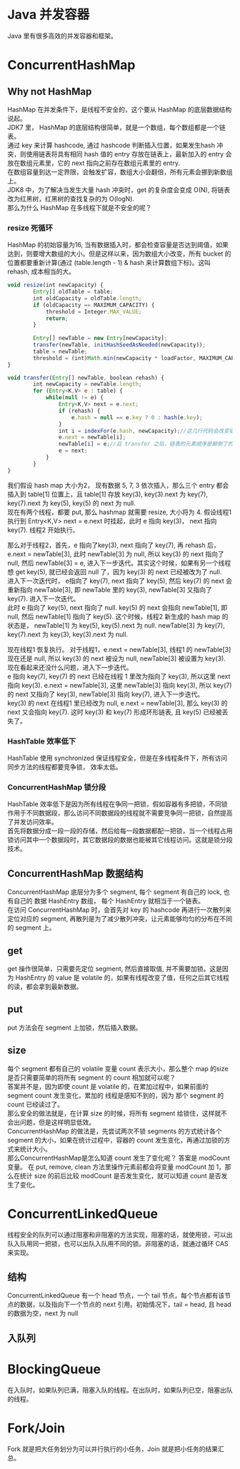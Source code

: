 # Java 并发容器
Java 里有很多高效的并发容器和框架。
# ConcurrentHashMap
## Why not HashMap
HashMap 在并发条件下，是线程不安全的，这个要从 HashMap 的底层数据结构说起。  
JDK7 里， HashMap 的底层结构很简单，就是一个数组，每个数组都是一个链表。   
通过 key 来计算 hashcode, 通过 hashcode 判断插入位置，如果发生hash 冲突，则使用链表将具有相同 hash 值的 entry 存放在链表上，最新加入的 entry 会放在数组元素里，它的 next 指向之前存在数组元素里的 entry.  
在数组容量到达一定界限，会触发扩容，数组大小会翻倍，所有元素会挪到新数组上。   
JDK8 中，为了解决当发生大量 hash 冲突时，get 的复杂度会变成 O(N), 将链表改为红黑树，红黑树的查找复杂的为 O(logN).   
那么为什么 HashMap 在多线程下就是不安全的呢？   
### resize 死循环
HashMap 的初始容量为16, 当有数据插入时，都会检查容量是否达到阈值，如果达到，则要增大数组的大小。但是这样以来，因为数组大小改变，所有 bucket 的位置都要重新计算(通过 (table.length - 1) & hash 来计算数组下标)。这叫 rehash, 成本相当的大。  
```js
void resize(int newCapacity) {
        Entry[] oldTable = table;
        int oldCapacity = oldTable.length;
        if (oldCapacity == MAXIMUM_CAPACITY) {
            threshold = Integer.MAX_VALUE;
            return;
        }
 
        Entry[] newTable = new Entry[newCapacity];
        transfer(newTable, initHashSeedAsNeeded(newCapacity));
        table = newTable;
        threshold = (int)Math.min(newCapacity * loadFactor, MAXIMUM_CAPACITY + 1);
}

void transfer(Entry[] newTable, boolean rehash) {
        int newCapacity = newTable.length;
        for (Entry<K,V> e : table) {
            while(null != e) {
                Entry<K,V> next = e.next;
                if (rehash) {
                    e.hash = null == e.key ? 0 : hash(e.key);
                }
                int i = indexFor(e.hash, newCapacity);//这几行代码会改变链表的结构，在多线程情况下，如果两个线程都执行 put, 且触发了 resize, 那么就很可能造成环形链表，从而导致 entry 的 next永不为 null, 从而导致死循环
                e.next = newTable[i];
                newTable[i] = e;//且 transfer 之后，链表的元素顺序是颠倒了的，之所以这样，是为了保证效率，因为插在头部是 O(1), 如果插在尾部，则为 O(N)
                e = next;
            }
        }
}
```
我们假设 hash map 大小为2， 现有数据 5, 7, 3 依次插入，那么三个 entry 都会插入到 table[1] 位置上，且 table[1] 存放 key(3), key(3).next 为 key(7), key(7).next 为 key(5), key(5) 的 next 为 null.   
现在有两个线程，都要 put, 那么 hashmap 就需要 resize, 大小将为 4.  假设线程1 执行到 Entry<K,V> next = e.next 时挂起，此时 e 指向 key(3)， next 指向 key(7). 线程2 开始执行。  

那么对于线程2，首先，e 指向了key(3), next 指向了 key(7), 再 rehash 后，e.next = newTable[3], 此时 newTable[3] 为 null, 所以 key(3) 的 next 指向了 null, 然后 newTable[3] = e, 进入下一步迭代。其实这个时候，如果有另一个线程想 get key(5), 就已经会返回 null 了，因为 key(3) 的 next 已经被改为了 null.   
进入下一次迭代时， e指向了 key(7), next 指向了 key(5), 然后 key(7) 的 next 会重新指向 newTable[3], 即 newTable 里的 key(3), newTable[3] 又指向了 key(7). 进入下一次迭代。   
此时 e 指向了 key(5), next 指向了 null. key(5) 的 next 会指向 newTable[1], 即 null, 然后 newTable[1] 指向了 key(5). 这个时候，线程2 新生成的 hash map 的状态是， newTable[1] 为 key(5), key(5).next 为 null. newTable[3] 为 key(7), key(7).next 为 key(3), key(3).next 为 null.    

现在线程1 恢复执行。 对于线程1，e.next = newTable[3], 线程1 的 newTable[3] 现在还是 null, 所以 key(3) 的 next 被设为 null, newTable[3] 被设置为 key(3). 现在看起来还没什么问题，进入下一步迭代。   
e 指向 key(7), key(7) 的 next 已经在线程 1 里改为指向了 key(3), 所以这里 next 指向 key(3). e.next = newTable[3], 这里 newTable[3] 指向 key(3), 所以 key(7) 的 next 又指向了 key(3), newTable[3] 指向 key(7), 进入下一步迭代。   
key(3) 的 next 在线程1 里已经改为 null, e.next = newTable[3], 那么 key(3) 的 next 又会指向 key(7). 这时 key(3) 和 key(7) 形成环形链表, 且 key(5) 已经被丢失了。

### HashTable 效率低下
HashTable 使用 synchronized 保证线程安全，但是在多线程条件下，所有访问同步方法的线程都要竞争锁， 效率太低。
### ConcurrentHashMap 锁分段
HashTable 效率低下是因为所有线程在争同一把锁，假如容器有多把锁，不同锁作用于不同数据段，那么访问不同数据段的线程就不需要竞争同一把锁，自然提高了并发访问效率。    
首先将数据分成一段一段的存储，然后给每一段数据都配一把锁，当一个线程占用锁访问其中一个数据段时，其它数据段的数据也能被其它线程访问。这就是锁分段技术。

## ConcurrentHashMap 数据结构
ConcurrentHashMap 底层分为多个 segment, 每个 segment 有自己的 lock, 也有自己的 数据 HashEntry 数组， 每个 HashEntry 就相当于一个链表。  
在访问  ConcurrentHashMap 时，会首先对 key 的 hashcode 再进行一次散列来定位对应的 segment, 再散列是为了减少散列冲突，让元素能够均匀的分布在不同的 segment 上。   
## get
get 操作很简单，只需要先定位 segment, 然后直接取值, 并不需要加锁。这是因为 HashEntry 的 value 是 volatile 的，如果有线程改变了值，任何之后其它线程的读，都会拿到最新数据。
## put 
put 方法会在 segment 上加锁，然后插入数据。
## size
每个 segment 都有自己的 volatile 变量 count 表示大小，那么整个 map 的size 是否只需要简单的将所有 segment 的 count 相加就可以呢？   
答案并不是，因为即使 count 是 volatile 的，在累加过程中，如果前面的 segment count 发生变化，累加的 线程是感知不到的，因为 那个 segment 的 count 已经读过了。   
那么安全的做法就是，在计算 size 的时候，将所有 segment 给锁住，这样就不会出问题，但是这样明显低效。   
ConcurrentHashMap 的做法是，先尝试两次不锁 segments 的方式统计各个 segment 的大小，如果在统计过程中，容器的 count 发生变化，再通过加锁的方式来统计大小。   
那么ConcurrentHashMap是怎么知道 count 发生了变化呢？ 答案是 modCount 变量。 在 put, remove, clean 方法里操作元素前都会将变量 modCount 加 1，那么在统计 size 的前后比较 modCount 是否发生变化，就可以知道 count 是否发生了变化。

# ConcurrentLinkedQueue
线程安全的队列可以通过阻塞和非阻塞的方法实现，阻塞的话，就使用锁，可以出队入队用同一把锁，也可以出队入队用不同的锁。非阻塞的话，就通过循环 CAS 来实现。   
## 结构
ConcurrentLinkedQueue 有一个 head 节点，一个 tail 节点，每个节点都有该节点的数据，以及指向下一个节点的 next 引用。初始情况下，tail = head, 且 head 的数据为空，next 为 null
## 入队列


# BlockingQueue
在入队时，如果队列已满，阻塞入队的线程。在出队时，如果队列已空，阻塞出队的线程。
# Fork/Join
Fork 就是把大任务划分为可以并行执行的小任务，Join 就是把小任务的结果汇总。   
